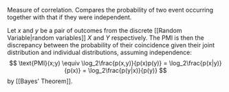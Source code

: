 Measure of correlation.
Compares the probability of two event occurring together with that if they were independent.

Let $x$ and $y$ be a pair of outcomes from the discrete [[Random Variable|random variables]] $X$ and $Y$ respectively. 
The PMI is then the discrepancy between the probability of their coincidence given their joint distribution and individual distributions, assuming independence:
$$
\text{PMI}(x;y) \equiv \log_2\frac{p(x,y)}{p(x)p(y)} = \log_2\frac{p(x|y)}{p(x)} = \log_2\frac{p(y|x)}{p(y)}
$$
by [[Bayes' Theorem]].
